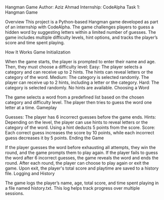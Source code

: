 Hangman Game
Author: Aziz Ahmad
Internship: CodeAlpha
Task 1: Hangman Game

Overview
This project is a Python-based Hangman game developed as part of an internship with CodeAlpha. The game challenges players to guess a hidden word by suggesting letters within a limited number of guesses. The game includes multiple difficulty levels, hint options, and tracks the player’s score and time spent playing.

How It Works
Game Initialization

When the game starts, the player is prompted to enter their name and age. Then, they must choose a difficulty level:
Easy: The player selects a category and can receive up to 2 hints. The hints can reveal letters or the category of the word.
Medium: The category is selected randomly. The player can receive up to 2 hints, including a letter or the category.
Hard: The category is selected randomly. No hints are available.
Choosing a Word

The game selects a word from a predefined list based on the chosen category and difficulty level. The player then tries to guess the word one letter at a time.
Gameplay

Guesses: The player has 6 incorrect guesses before the game ends.
Hints: Depending on the level, the player can use hints to reveal letters or the category of the word. Using a hint deducts 5 points from the score.
Score: Each correct guess increases the score by 10 points, while each incorrect guess decreases it by 5 points.
Ending the Game

If the player guesses the word before exhausting all attempts, they win the round, and the game prompts them to play again.
If the player fails to guess the word after 6 incorrect guesses, the game reveals the word and ends the round.
After each round, the player can choose to play again or exit the game. Upon exit, the player's total score and playtime are saved to a history file.
Logging and History

The game logs the player’s name, age, total score, and time spent playing in a file named history.txt. This log helps track progress over multiple sessions. 
